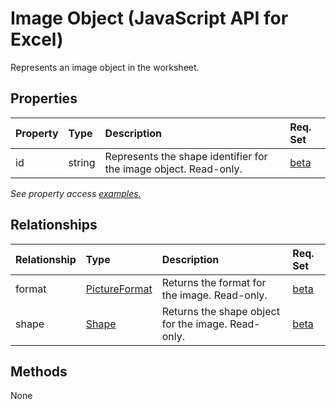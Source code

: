 # Image Object (JavaScript API for Excel)

Represents an image object in the worksheet.

## Properties

| Property	   | Type	|Description| Req. Set|
|:---------------|:--------|:----------|:----|
|id|string|Represents the shape identifier for the image object. Read-only.|[beta](../requirement-sets/excel-api-requirement-sets.md)|

_See property access [examples.](#property-access-examples)_

## Relationships
| Relationship | Type	|Description| Req. Set|
|:---------------|:--------|:----------|:----|
|format|[PictureFormat](pictureformat.md)|Returns the format for the image. Read-only.|[beta](../requirement-sets/excel-api-requirement-sets.md)|
|shape|[Shape](shape.md)|Returns the shape object for the image. Read-only.|[beta](../requirement-sets/excel-api-requirement-sets.md)|

## Methods
None

